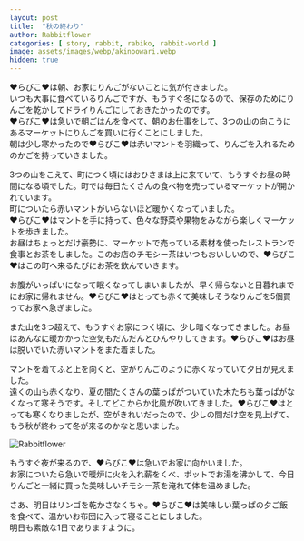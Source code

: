 ```yaml
---
layout: post
title:  "秋の終わり"
author: Rabbitflower
categories: [ story, rabbit, rabiko, rabbit-world ]
image: assets/images/webp/akinoowari.webp
hidden: true
---
```


♥らびこ♥は朝、お家にりんごがないことに気が付きました。  
いつも大事に食べているりんごですが、もうすぐ冬になるので、保存のためにりんごを乾かしてドライりんごにしておきたかったのです。  
♥らびこ♥は急いで朝ごはんを食べて、朝のお仕事をして、3つの山の向こうにあるマーケットにりんごを買いに行くことにしました。  
朝は少し寒かったので♥らびこ♥は赤いマントを羽織って、りんごを入れるためのかごを持っていきました。  
  
3つの山をこえて、町につく頃にはおひさまは上に来ていて、もうすぐお昼の時間になる頃でした。町では毎日たくさんの食べ物を売っているマーケットが開かれています。  
町についたら赤いマントがいらないほど暖かくなっていました。  
♥らびこ♥はマントを手に持って、色々な野菜や果物をみながら楽しくマーケットを歩きました。  
お昼はちょっとだけ豪勢に、マーケットで売っている素材を使ったレストランで食事とお茶をしました。このお店のチモシー茶はいつもおいしいので、♥らびこ♥はこの町へ来るたびにお茶を飲んでいきます。  
  
お腹がいっぱいになって眠くなってしまいましたが、早く帰らないと日暮れまでにお家に帰れません。♥らびこ♥はとっても赤くて美味しそうなりんごを5個買ってお家へ急ぎました。  
  
また山を3つ超えて、もうすぐお家につく頃に、少し暗くなってきました。お昼はあんなに暖かかった空気もだんだんとひんやりしてきます。♥らびこ♥はお昼は脱いでいた赤いマントをまた着ました。  
  
マントを着てふと上を向くと、空がりんごのように赤くなっていて夕日が見えました。  
遠くの山も赤くなり、夏の間たくさんの葉っぱがついていた木たちも葉っぱがなくなって寒そうです。そしてどこからか北風が吹いてきました。♥らびこ♥はとっても寒くなりましたが、空がきれいだったので、少しの間だけ空を見上げて、もう秋が終わって冬が来るのかなと思いました。  

<img class="shadow-lg" src="{{site.baseurl}}/assets/images/webp/akinoowari_1.webp" alt="Rabbitflower" />

もうすぐ夜が来るので、♥らびこ♥は急いでお家に向かいました。  
お家についたら急いで暖炉に火を入れ薪をくべ、ポットでお湯を沸かして、今日りんごと一緒に買った美味しいチモシー茶を淹れて体を温めました。  
  
さあ、明日はリンゴを乾かさなくちゃ。♥らびこ♥は美味しい葉っぱの夕ご飯を食べて、温かいお布団に入って寝ることにしました。  
明日も素敵な1日でありますように。  